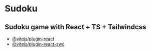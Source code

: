 # Sudoku

## Sudoku game with React + TS + Tailwindcss

- [@vitejs/plugin-react](https://github.com/vitejs/vite-plugin-react/blob/main/packages/plugin-react)
- [@vitejs/plugin-react-swc](https://github.com/vitejs/vite-plugin-react/blob/main/packages/plugin-react-swc)
